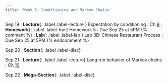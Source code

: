 ```yaml
---
title: 'Week 5: Conditioning and Markov Chains'
---
```


Sep 19
: **Lecture**{: .label .label-lecture } Expectation by conditioning
    : Ch [9](http://prob140.org/textbook/content/Chapter_09/00_Conditioning_Revisited.html)
: **Homework**{: .label .label-hw } Homework 5
    : Due Sep 25 at 5PM
{% comment %}
: **Lab**{: .label .label-lab } Lab 3B: Chinese Restaurant Process
    : Due Sep 25 at 5PM
{% endcomment %}

Sep 20
: **Section**{: .label .label-disc}

Sep 21
: **Lecture**{: .label .label-lecture} Long run behavior of Markov chains
    : Ch [10](http://prob140.org/textbook/content/Chapter_10/00_Markov_Chains.html)

Sep 22
: **Mega-Section**{: .label .label-disc}